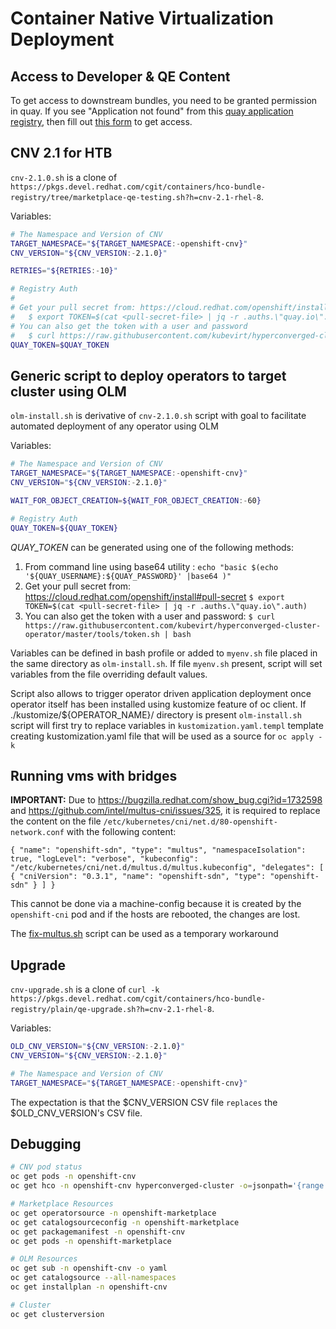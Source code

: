 # Container Native Virtualization Deployment

## Access to Developer & QE Content
To get access to downstream bundles, you need to be granted permission in quay.
If you see "Application not found" from this [quay application registry](https://quay.io/application/rh-osbs-operators/kubevirt-hyperconverged),
then fill out [this form](https://docs.google.com/spreadsheets/d/1OyUtbu9aiAi3rfkappz5gcq5FjUbMQtJG4jZCNqVT20/edit#gid=0) to get access.

## CNV 2.1 for HTB
`cnv-2.1.0.sh` is a clone of `https://pkgs.devel.redhat.com/cgit/containers/hco-bundle-registry/tree/marketplace-qe-testing.sh?h=cnv-2.1-rhel-8`.

Variables:
```bash
# The Namespace and Version of CNV
TARGET_NAMESPACE="${TARGET_NAMESPACE:-openshift-cnv}"
CNV_VERSION="${CNV_VERSION:-2.1.0}"

RETRIES="${RETRIES:-10}"

# Registry Auth
#
# Get your pull secret from: https://cloud.redhat.com/openshift/install#pull-secret
#   $ export TOKEN=$(cat <pull-secret-file> | jq -r .auths.\"quay.io\".auth)
# You can also get the token with a user and password
#   $ curl https://raw.githubusercontent.com/kubevirt/hyperconverged-cluster-operator/master/tools/token.sh | bash
QUAY_TOKEN=$QUAY_TOKEN
```
## Generic script to deploy operators to target cluster using OLM 

`olm-install.sh` is derivative of `cnv-2.1.0.sh` script with goal to facilitate automated deployment of any operator using OLM 

Variables:
```bash
# The Namespace and Version of CNV
TARGET_NAMESPACE="${TARGET_NAMESPACE:-openshift-cnv}"
CNV_VERSION="${CNV_VERSION:-2.1.0}"

WAIT_FOR_OBJECT_CREATION=${WAIT_FOR_OBJECT_CREATION:-60}

# Registry Auth
QUAY_TOKEN=${QUAY_TOKEN}
```
_QUAY_TOKEN_ can be generated using one of the following methods: 

1. From command line using base64 utility : ```echo "basic $(echo '${QUAY_USERNAME}:${QUAY_PASSWORD}' |base64 )"```
2. Get your pull secret from: https://cloud.redhat.com/openshift/install#pull-secret
```$ export TOKEN=$(cat <pull-secret-file> | jq -r .auths.\"quay.io\".auth)```
3. You can also get the token with a user and password:
```$ curl https://raw.githubusercontent.com/kubevirt/hyperconverged-cluster-operator/master/tools/token.sh | bash```

Variables can be defined in bash profile or added to `myenv.sh` file placed in the same directory as `olm-install.sh`. If file `myenv.sh` present, script will set variables from the file overriding default values. 

Script also allows to trigger operator driven application deployment once operator itself has been installed using kustomize feature of oc client. If ./kustomize/${OPERATOR_NAME}/ directory is present `olm-install.sh` script will first try to replace variables in `kustomization.yaml.templ` template creating kustomization.yaml file that will be used as a source for `oc apply -k` 

## Running vms with bridges

**IMPORTANT:** Due to https://bugzilla.redhat.com/show_bug.cgi?id=1732598 and https://github.com/intel/multus-cni/issues/325, it is required to replace the content on the file `/etc/kubernetes/cni/net.d/80-openshift-network.conf` with the following content:

```
{ "name": "openshift-sdn", "type": "multus", "namespaceIsolation": true, "logLevel": "verbose", "kubeconfig": "/etc/kubernetes/cni/net.d/multus.d/multus.kubeconfig", "delegates": [ { "cniVersion": "0.3.1", "name": "openshift-sdn", "type": "openshift-sdn" } ] }
```

This cannot be done via a machine-config because it is created by the `openshift-cni` pod and if the hosts are rebooted, the changes are lost.

The [fix-multus.sh](fix-multus.sh) script can be used as a temporary workaround

## Upgrade
`cnv-upgrade.sh` is a clone of `curl -k https://pkgs.devel.redhat.com/cgit/containers/hco-bundle-registry/plain/qe-upgrade.sh?h=cnv-2.1-rhel-8`.

Variables:
```bash
OLD_CNV_VERSION="${CNV_VERSION:-2.1.0}"
CNV_VERSION="${CNV_VERSION:-2.1.0}"

# The Namespace and Version of CNV
TARGET_NAMESPACE="${TARGET_NAMESPACE:-openshift-cnv}"
```
The expectation is that the $CNV_VERSION CSV file `replaces` the $OLD_CNV_VERSION's
CSV file.

## Debugging
```bash
# CNV pod status
oc get pods -n openshift-cnv
oc get hco -n openshift-cnv hyperconverged-cluster -o=jsonpath='{range .status.conditions[*]}{.type}{"\t"}{.status}{"\t"}{.message}{"\n"}{end}'

# Marketplace Resources
oc get operatorsource -n openshift-marketplace
oc get catalogsourceconfig -n openshift-marketplace
oc get packagemanifest -n openshift-cnv
oc get pods -n openshift-marketplace

# OLM Resources
oc get sub -n openshift-cnv -o yaml
oc get catalogsource --all-namespaces
oc get installplan -n openshift-cnv

# Cluster
oc get clusterversion
```
